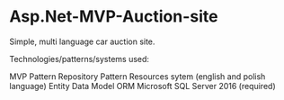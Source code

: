# Asp.Net-MVP-Auction-site
Simple, multi language car auction site.

Technologies/patterns/systems used:

MVP Pattern
Repository Pattern
Resources sytem (english and polish language)
Entity Data Model ORM
Microsoft SQL Server 2016 (required)
